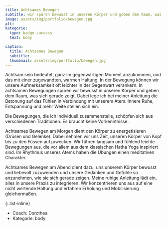 ```yaml
---
title: Achtsames Bewegen
subtitle: wir spüren bewusst in unseren Körper und geben dem Raum, was sich gerade zeigt
image: assets/img/portfolio/bewegen.jpg
alt:
kategorie:
  type: badge-success
  text: body

caption:
  title: Achtsames Bewegen
  subtitle:
  thumbnail: assets/img/portfolio/bewegen.jpg
---
```


Achtsam sein bedeutet, ganz im gegenwärtigen Moment anzukommen, und das mit einer zugewandten, warmen Haltung. In der Bewegung können wir unsere Aufmerksamkeit oft leichter in der Gegenwart verankern. In achtsamen Bewegungen spüren wir bewusst in unseren Körper und geben dem Raum, was sich gerade zeigt. Dabei lege ich bei meiner Anleitung die Betonung auf das Fühlen in Verbindung mit unserem Atem. Innere Ruhe, Entspannung und mehr Weite stellen sich ein.

Die Bewegungen, die ich individuell zusammenstelle, schöpfen sich aus verschiedenen Traditionen. Es braucht keine Vorkenntnisse.

Achtsames Bewegen am Morgen dient den Körper zu energetisieren (Drüsen und Gelenke). Dabei nehmen wir uns Zeit, unseren Körper von Kopf bis zu den Füssen aufzuwecken. Wir führen langsam und fühlend leichte Bewegungen aus, die vor allem aus dem klassischen Hatha Yoga inspiriert sind. Im Rhythmus unseres Atems haben die Übungen einen meditativen Charakter.

Achtsames Bewegen am Abend dient dazu, uns unserem Körper bewusst und liebevoll zuzuwenden und unsere Gedanken und Gefühle so anzunehmen, wie sie sich gerade zeigen. Meine ruhige Anleitung lädt ein, alles in unsere Praxis  zu integrieren. Wir konzentrieren uns aus auf eine nicht wertende Haltung und erfahren Erholung und Mobilisierung gleichermaßen.

{:.list-inline}
- Coach: Dorothea
- Kategorie: <span class="badge badge-success">body</span>

